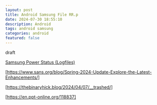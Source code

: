 ```yaml
---
layout: post
title: Android Samsung File RR.p
date: 2024-07-30 18:55:10
description: Android 
tags: android samsung
categories: android
featured: false
---
```


draft 

[Samsung Power Status (Logfiles)]: https://thebinaryhick.blog/2024/04/07/__trashed/ "https://thebinaryhick.blog/2024/04/07/__trashed/"
[Samsung Power Status (Logfiles)]


[https://www.sans.org/blog/Spring-2024-Update-Explore-the-Latest-Enhancements/]: https://www.sans.org/blog/Spring-2024-Update-Explore-the-Latest-Enhancements/ "https://www.sans.org/blog/Spring-2024-Update-Explore-the-Latest-Enhancements/"
[https://www.sans.org/blog/Spring-2024-Update-Explore-the-Latest-Enhancements/]
 
[https://thebinaryhick.blog/2024/04/07/__trashed/]: https://thebinaryhick.blog/2024/04/07/__trashed/ "https://thebinaryhick.blog/2024/04/07/__trashed/"
[https://thebinaryhick.blog/2024/04/07/__trashed/]


[https://en.ppt-online.org/118837]: https://en.ppt-online.org/118837 "https://en.ppt-online.org/118837"
[https://en.ppt-online.org/118837]


